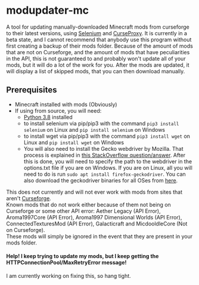 # modupdater-mc

A tool for updating manually-downloaded Minecraft mods from curseforge to their latest versions, using [Selenium](https://selenium.dev) and [CurseProxy](https://github.com/NikkyAI/CurseProxy). It is currently in a beta state, and I cannot recommend that anybody use this program without first creating a backup of their mods folder. Because of the amount of mods that are not on Curseforge, and the amount of mods that have peculiarities in the API, this is not guaranteed to and probably won't update all of your mods, but it will do a lot of the work for you. After the mods are updated, it will display a list of skipped mods, that you can then download manually.  

## Prerequisites
- Minecraft installed with mods (Obviously)
- If using from source, you will need:
  - [Python 3.8](https://python.org) installed  
  - to install selenium via pip/pip3 with the command ```pip3 install selenium``` on Linux and ```pip install selenium``` on Windows
  - to install wget via pip/pip3 with the command ```pip3 install wget``` on Linux and ```pip install wget``` on Windows
  - You will also need to install the Gecko webdriver by Mozilla. That process is explained in [this StackOverflow question/answer](https://stackoverflow.com/questions/41190989/how-do-i-install-geckodriver). After this is done, you will need to specify the path to the webdriver in the options.txt file if you are on Windows. If you are on Linux, all you will need to do is run ```sudo apt install firefox-geckodriver```. You can also download the geckodriver binaries for all OSes from [here](https://github.com/mozilla/geckodriver/releases).
  
This does not currently and will not ever work with mods from sites that aren't [Curseforge](https://www.curseforge.com/minecraft/mc-mods/).    
Known mods that do not work either because of them not being on Curseforge or some other API error: Aether Legacy (API Error), Aroma1997Core (API Error), Aroma1997 Dimensional Worlds (API Error), ConnectedTexturesMod (API Error), Galacticraft and MicdooldleCore (Not on Curseforge).  
These mods will simply be ignored in the event that they are present in your mods folder.

#### Help! I keep trying to update my mods, but I keep getting the HTTPConnectionPool/MaxRetryError message!  
I am currently working on fixing this, so hang tight.
